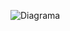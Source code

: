 ![Diagrama](https://www.plantuml.com/plantuml/png/dLHHQXH14FtlKnJvCL4I3FWrk26wh12845mlKDjJcPJfxcgxUrQYU1V13myWdc0lPlViZhR3YE3VKFLUlVTgYhwC2KFghL7ndft7W1QqmHXVf1HuqoUwqkBM_97WQGKnx2WzU089wKwct5VYqbAC17XfKD_FjOU9vy-gLhp3LZwmw-0MJIIb7i5YiO1bOL24bg3DW5YAQXW3A-i3HOHFwhCQI-zxzcZ99SbbW2SQZUuDXgMus5jvJIwYEJvfe9L-OwWmzphNk-yTQomwFeYNcB2IkZcKrXIsh0-pt_KnyMqc9TvY0-iKilj1D3Vaodf3nGbgb56lT4cB4ykuzxBAC-mmeSQCjc_mOPCt-0_3aMq6xxxjlahbULsgHNpbA7IK2dZmZIrh5eTXJ7Nicsd2BBWLRlzOOKdrLbAzlxg_EkIQXzHnPX3Pt-WWbiurn_HyukdYT_WtDEJzGVjxc8jwUdhnwq8Q25I-oj_uA_Ze_EpiyT5q4PcBNQ0EmO_-b9fY2hq-lGQqs7BMeFTt1ySIk6E7vkH_o0TfcIVF1Mh0KqZaDC7kYrBL_CbYl9G3eW0jAdL9hYrlmKy0.)
